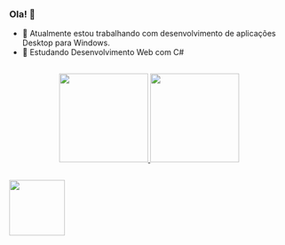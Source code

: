 ### Ola! 👋

- 🔭 Atualmente estou trabalhando com desenvolvimento de aplicações Desktop para Windows.
- 🌱 Estudando Desenvolvimento Web com C#

##
<div align="center">
  <a href="https://github.com/Gustavo00-dev">
  <img height="160em" src="https://github-readme-stats.vercel.app/api?username=Gustavo00-dev&show_icons=true&theme=dark&include_all_commits=true&count_private=true"/>
  <img height="160em" src="https://github-readme-stats.vercel.app/api/top-langs/?username=Gustavo00-dev&layout=compact&langs_count=7&theme=dark"/>
</div>
 
  ##
 <div>
  <a href="https://www.linkedin.com/in/gustavo-oliveira-rodrigues-a15728157/" target="_blank"><img src="https://cdn.jsdelivr.net/gh/devicons/devicon/icons/linkedin/linkedin-original-wordmark.svg" target="_blank" width="100" height="100"></a>
 </div>
